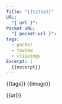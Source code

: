 ```yaml
---
Title: "{{title}}"
URL:
  "{ url }": 
Pocket URL:
  "{ pocket-url }": 
tags:
  - pocket
  - toview
  - clippings
Excerpt: |
  {{excerpt}}
---
```

{{tags}}
{{image}}

{{url}}

